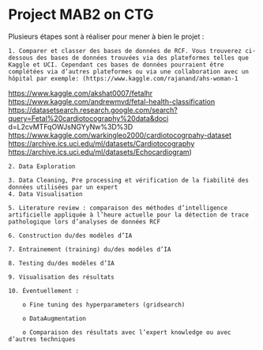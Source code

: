 # Project MAB2 on CTG

Plusieurs étapes sont à réaliser pour mener à bien le projet :

	1. Comparer et classer des bases de données de RCF. Vous trouverez ci-dessous des bases de données trouvées via des plateformes telles que Kaggle et UCI. Cependant ces bases de données pourraient être complétées via d’autres plateformes ou via une collaboration avec un hôpital par exemple: (https://www.kaggle.com/rajanand/ahs-woman-1
https://www.kaggle.com/akshat0007/fetalhr https://www.kaggle.com/andrewmvd/fetal-health-classification https://datasetsearch.research.google.com/search?query=Fetal%20cardiotocography%20data&doci d=L2cvMTFqOWJsNGYyNw%3D%3D https://www.kaggle.com/warkingleo2000/cardiotocogrpahy-dataset https://archive.ics.uci.edu/ml/datasets/Cardiotocography https://archive.ics.uci.edu/ml/datasets/Echocardiogram)

	2. Data Exploration

	3. Data Cleaning, Pre processing et vérification de la fiabilité des données utilisées par un expert
	4. Data Visualisation

	5. Literature review : comparaison des méthodes d’intelligence artificielle appliquée à l’heure actuelle pour la détection de trace pathologique lors d’analyses de données RCF

	6. Construction du/des modèles d’IA

	7. Entrainement (training) du/des modèles d’IA

	8. Testing du/des modèles d’IA

	9. Visualisation des résultats

	10. Éventuellement :     
  
		o Fine tuning des hyperparameters (gridsearch)

		o DataAugmentation

		o Comparaison des résultats avec l’expert knowledge ou avec d’autres techniques

